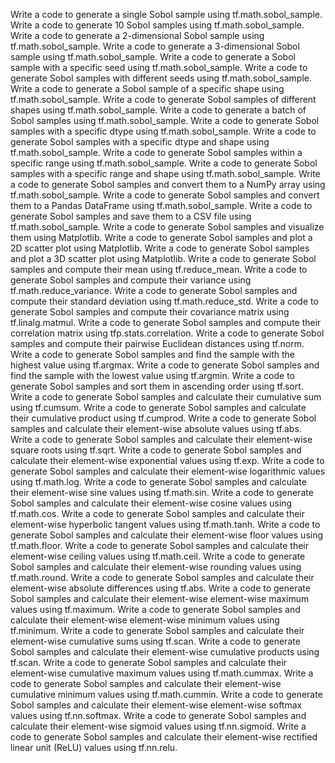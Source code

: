 Write a code to generate a single Sobol sample using tf.math.sobol_sample.
Write a code to generate 10 Sobol samples using tf.math.sobol_sample.
Write a code to generate a 2-dimensional Sobol sample using tf.math.sobol_sample.
Write a code to generate a 3-dimensional Sobol sample using tf.math.sobol_sample.
Write a code to generate a Sobol sample with a specific seed using tf.math.sobol_sample.
Write a code to generate Sobol samples with different seeds using tf.math.sobol_sample.
Write a code to generate a Sobol sample of a specific shape using tf.math.sobol_sample.
Write a code to generate Sobol samples of different shapes using tf.math.sobol_sample.
Write a code to generate a batch of Sobol samples using tf.math.sobol_sample.
Write a code to generate Sobol samples with a specific dtype using tf.math.sobol_sample.
Write a code to generate Sobol samples with a specific dtype and shape using tf.math.sobol_sample.
Write a code to generate Sobol samples within a specific range using tf.math.sobol_sample.
Write a code to generate Sobol samples with a specific range and shape using tf.math.sobol_sample.
Write a code to generate Sobol samples and convert them to a NumPy array using tf.math.sobol_sample.
Write a code to generate Sobol samples and convert them to a Pandas DataFrame using tf.math.sobol_sample.
Write a code to generate Sobol samples and save them to a CSV file using tf.math.sobol_sample.
Write a code to generate Sobol samples and visualize them using Matplotlib.
Write a code to generate Sobol samples and plot a 2D scatter plot using Matplotlib.
Write a code to generate Sobol samples and plot a 3D scatter plot using Matplotlib.
Write a code to generate Sobol samples and compute their mean using tf.reduce_mean.
Write a code to generate Sobol samples and compute their variance using tf.math.reduce_variance.
Write a code to generate Sobol samples and compute their standard deviation using tf.math.reduce_std.
Write a code to generate Sobol samples and compute their covariance matrix using tf.linalg.matmul.
Write a code to generate Sobol samples and compute their correlation matrix using tfp.stats.correlation.
Write a code to generate Sobol samples and compute their pairwise Euclidean distances using tf.norm.
Write a code to generate Sobol samples and find the sample with the highest value using tf.argmax.
Write a code to generate Sobol samples and find the sample with the lowest value using tf.argmin.
Write a code to generate Sobol samples and sort them in ascending order using tf.sort.
Write a code to generate Sobol samples and calculate their cumulative sum using tf.cumsum.
Write a code to generate Sobol samples and calculate their cumulative product using tf.cumprod.
Write a code to generate Sobol samples and calculate their element-wise absolute values using tf.abs.
Write a code to generate Sobol samples and calculate their element-wise square roots using tf.sqrt.
Write a code to generate Sobol samples and calculate their element-wise exponential values using tf.exp.
Write a code to generate Sobol samples and calculate their element-wise logarithmic values using tf.math.log.
Write a code to generate Sobol samples and calculate their element-wise sine values using tf.math.sin.
Write a code to generate Sobol samples and calculate their element-wise cosine values using tf.math.cos.
Write a code to generate Sobol samples and calculate their element-wise hyperbolic tangent values using tf.math.tanh.
Write a code to generate Sobol samples and calculate their element-wise floor values using tf.math.floor.
Write a code to generate Sobol samples and calculate their element-wise ceiling values using tf.math.ceil.
Write a code to generate Sobol samples and calculate their element-wise rounding values using tf.math.round.
Write a code to generate Sobol samples and calculate their element-wise absolute differences using tf.abs.
Write a code to generate Sobol samples and calculate their element-wise element-wise maximum values using tf.maximum.
Write a code to generate Sobol samples and calculate their element-wise element-wise minimum values using tf.minimum.
Write a code to generate Sobol samples and calculate their element-wise cumulative sums using tf.scan.
Write a code to generate Sobol samples and calculate their element-wise cumulative products using tf.scan.
Write a code to generate Sobol samples and calculate their element-wise cumulative maximum values using tf.math.cummax.
Write a code to generate Sobol samples and calculate their element-wise cumulative minimum values using tf.math.cummin.
Write a code to generate Sobol samples and calculate their element-wise element-wise softmax values using tf.nn.softmax.
Write a code to generate Sobol samples and calculate their element-wise sigmoid values using tf.nn.sigmoid.
Write a code to generate Sobol samples and calculate their element-wise rectified linear unit (ReLU) values using tf.nn.relu.